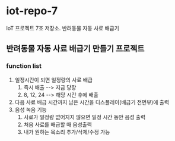 # iot-repo-7
IoT 프로젝트 7조 저장소. 반려동물 자동 사료 배급기

## 반려동물 자동 사료 배급기 만들기 프로젝트

### function list

1. 일정시간이 되면 일정량의 사료 배급
	1. 즉시 배출 --> 지금 당장
	2. 8, 12, 24 --> 해당 시간 후에 배출 
2. 다음 사료 배급 시간까지 남은 시간을 디스플레이(배급기 전면부)에 출력
3. 음성 녹음 기능
	1. 사료가 일정량 없어지지 않으면 일정 시간 동안 음성 출력
	2. 처음 사료를 배급할 때 음성출력 
	3. 내가 원하는 목소리 추가/삭제/수정 가능
